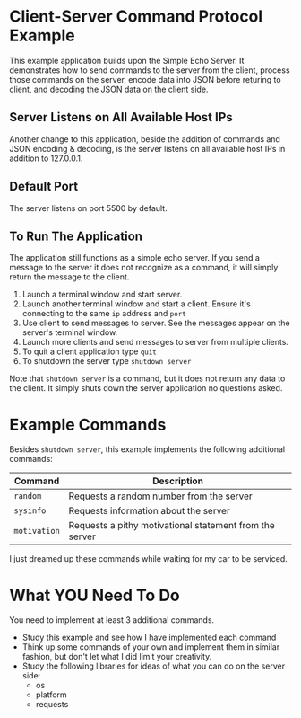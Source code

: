 # Client-Server Command Protocol Example

This example application builds upon the Simple Echo Server. It demonstrates how to send commands to the server from the client, process those commands on the server, encode data into JSON before returing to client, and decoding the JSON data on the client side.

## Server Listens on All Available Host IPs
Another change to this application, beside the addition of commands and JSON encoding & decoding, is the server listens on all available host IPs in addition to 127.0.0.1. 

## Default Port
The server listens on port 5500 by default. 

## To Run The Application

The application still functions as a simple echo server. If you send a message to the server it does not recognize as a command, it will simply return the message to the client. 

1. Launch a terminal window and start server. 
2. Launch another terminal window and start a client. Ensure it's connecting to the same `ip` address and `port`
3. Use client to send messages to server. See the messages appear on the server's terminal window. 
4. Launch more clients and send messages to server from multiple clients. 
5. To quit a client application type `quit`
6. To shutdown the server type `shutdown server`

Note that `shutdown server` is a command, but it does not return any data to the client. It simply shuts down the server application no questions asked.

# Example Commands

Besides `shutdown server`, this example implements the following additional commands:

| Command | Description |
|---------|--------------|
| `random` | Requests a random number from the server |
| `sysinfo` | Requests information about the server |
| `motivation` | Requests a pithy motivational statement from the server |

I just dreamed up these commands while waiting for my car to be serviced. 

# What YOU Need To Do

You need to implement at least 3 additional commands.

- Study this example and see how I have implemented each command
- Think up some commands of your own and implement them in similar fashion, but don't let what I did limit your creativity.
- Study the following libraries for ideas of what you can do on the server side:
  - os
  - platform
  - requests

